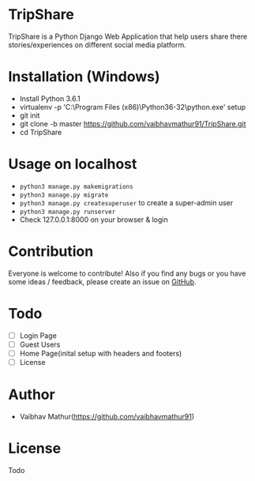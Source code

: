 # TripShare

TripShare is a Python Django Web Application that help users share there stories/experiences on different social media platform. 
# Installation (Windows)
- Install Python 3.6.1
- virtualenv -p 'C:\Program Files (x86)\Python36-32\python.exe'  setup
- git init
- git clone -b master https://github.com/vaibhavmathur91/TripShare.git
- cd TripShare

# Usage on localhost
- `python3 manage.py makemigrations`
- `python3 manage.py migrate`
- `python3 manage.py createsuperuser` to create a super-admin user
- `python3 manage.py runserver`
- Check 127.0.0.1:8000 on your browser & login

# Contribution
Everyone is welcome to contribute!  Also if you find any bugs or you have some ideas / feedback, please create an issue on [GitHub](https://github.com/vaibhavmathur91/TripShare/issues).

# Todo
- [ ] Login Page 
- [ ] Guest Users
- [ ] Home Page(inital setup with headers and footers)
- [ ] License

# Author
- Vaibhav Mathur(https://github.com/vaibhavmathur91)

# License
Todo
